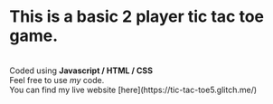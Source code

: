 # This is a basic 2 player tic tac toe game. 
<br>
Coded using <b>Javascript / HTML / CSS</b>
<br>
Feel free to use <i>my</i> code. 
<br>
You can find my live website [here](https://tic-tac-toe5.glitch.me/)


